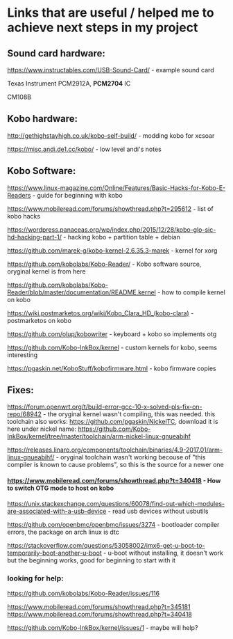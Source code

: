 # Links that are useful / helped me to achieve next steps in my project
## Sound card hardware:
https://www.instructables.com/USB-Sound-Card/ - example sound card

Texas Instrument PCM2912A, **PCM2704** IC

CM108B

## Kobo hardware:
http://gethighstayhigh.co.uk/kobo-self-build/ - modding kobo for xcsoar

https://misc.andi.de1.cc/kobo/ - low level andi's notes

## Kobo Software:
https://www.linux-magazine.com/Online/Features/Basic-Hacks-for-Kobo-E-Readers - guide for beginning with kobo

https://www.mobileread.com/forums/showthread.php?t=295612 - list of kobo hacks

https://wordpress.panaceas.org/wp/index.php/2015/12/28/kobo-glo-sic-hd-hacking-part-1/ - hacking kobo + partition table + debian

https://github.com/marek-g/kobo-kernel-2.6.35.3-marek - kernel for xorg

https://github.com/kobolabs/Kobo-Reader/ - Kobo software source, oryginal kernel is from here

https://github.com/kobolabs/Kobo-Reader/blob/master/documentation/README.kernel - how to compile kernel on kobo

https://wiki.postmarketos.org/wiki/Kobo_Clara_HD_(kobo-clara) - postmarketos on kobo

https://github.com/olup/kobowriter - keyboard + kobo so implements otg

https://github.com/Kobo-InkBox/kernel - custom kernels for kobo, seems interesting

https://pgaskin.net/KoboStuff/kobofirmware.html - kobo firmware copies

## Fixes:
https://forum.openwrt.org/t/build-error-gcc-10-x-solved-pls-fix-on-repo/68942 - the oryginal kernel wasn't compiling, this was needed. this toolchain also works: https://github.com/pgaskin/NickelTC, download it is here under nickel name: https://github.com/Kobo-InkBox/kernel/tree/master/toolchain/arm-nickel-linux-gnueabihf

https://releases.linaro.org/components/toolchain/binaries/4.9-2017.01/arm-linux-gnueabihf/ - oryginal toolchain wasn't working becouse of "this compiler is known to cause problems", so this is the source for a newer one

#### https://www.mobileread.com/forums/showthread.php?t=340418 - How to switch OTG mode to host on kobo

https://unix.stackexchange.com/questions/60078/find-out-which-modules-are-associated-with-a-usb-device - read usb devices without usbutils

https://github.com/openbmc/openbmc/issues/3274 - bootloader compiler errors, the package on arch linux is dtc

https://stackoverflow.com/questions/53058002/imx6-get-u-boot-to-temporarily-boot-another-u-boot - u-boot without installing, it doesn't work but the beginning works, good for beginning to start with it


### looking for help:
https://github.com/kobolabs/Kobo-Reader/issues/116

https://www.mobileread.com/forums/showthread.php?t=345181
https://www.mobileread.com/forums/showthread.php?t=340418

https://github.com/Kobo-InkBox/kernel/issues/1 - maybe will help?
